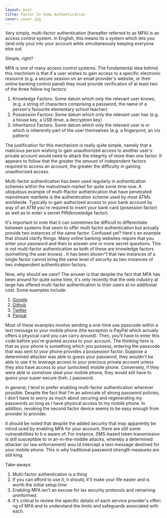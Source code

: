 ```yaml
---
layout: post
title: Factor In Some Authentication 
cover: cover.jpg
---
```


Very simply, multi-factor authentication (hereafter referred to as MFA) is an 
access control system. In English, this means its a system which lets you 
(and only you) into your account while simultaneously keeping everyone else out.

Simple, right?

MFA is one of many access control systems. The fundamental idea behind this 
mechnism is that if a user wishes to gain access to a specific 
electronic resource 
(e.g. a secure session on an email provider's website, or their online banking 
control panel) they must provide verification of at least two of the three 
follow
ing factors:

1. Knowledge Factors: Some datum which only the relevant user knows, (e.g. a string
 of characters comprising a password, the name of a person's favourite 
 elementary school teacher)
2. Possession Factors: Some datum which only the relevant user has 
(e.g. a house key, a USB drive, a decryption key)
3. Inheritance Factors: Some datum which only the relevant user is or which is 
inherently
part of the user themselves (e.g. a fingerprint, an iris pattern)

The justification for this mechanism is really quite simple, namely that a 
malicious
person wishing to gain unauthorized access to another user's private account
would need to attack the integrity of more than one factor. It appears to 
follow
that the greater the amount of independent factors required to access an 
account,
 the greater the difficulty in gaining unauthorized access.

Multi-factor authentication has been used regularly in authentication schemes 
within
 the mainstream market for quite some time now. A ubiquitous example of 
 multi-ffactor authentication that have penetrated mainstream martkets is the 
authentication scheme used by most
ATMs worldwide. Typically to gain authorized access to your bank account by 
way of an ATM you're required to insert your bank card (posession factor)
as well as to enter a 
secret PIN(knowledge factor).

It's important to note that it can sometimes be difficult to differentiate 
between
systems that seem to offer multi factor authentication but actually provide two
instances of the same factor. Confused yet? Here's an example that should 
clarify
things. Many online banking websites require that you enter your password and
then to answer one or more secret questions. This is not multi-factor 
authentication as both of these are knowledge factors (something the user knows)
. It has
 been shown^1 that two instances of a single factor cannot bring the same level
 of security as two instances of two independent authentication factors.

Now, why should we care? The answer is that despite the fact that MFA has been 
around
for quite some time, it's only recently that the web industry at large has
 offered multi-factor authentication to their users at no additional cost. Some 
examples include:

1. [Google](https://www.google.com/url?sa=t&rct=j&q=&esrc=s&source=web&cd=1&cad=rja&uact=8&ved=0CCsQFjAA&url=https%3A%2F%2Fwww.google.com%2Flanding%2F2step%2F&ei=F0jvVOftA8v8sAS1_oKACg&usg=AFQjCNG6jjmfJ4pLtmzI6qJygjqRXzuFhw&bvm=bv.86956481,d.cWc)
2. [Github](https://www.google.com/url?sa=t&rct=j&q=&esrc=s&source=web&cd=1&cad=rja&uact=8&ved=0CB0QFjAA&url=https%3A%2F%2Fhelp.github.com%2Farticles%2Fabout-two-factor-authentication%2F&ei=MUjvVPrHCve_sQSfnYHgAQ&usg=AFQjCNHs9onsPDDjuY0LigUgXfh69A0laQ&bvm=bv.86956481,d.cWc)
3. [Twitter](https://www.google.com/url?sa=t&rct=j&q=&esrc=s&source=web&cd=2&cad=rja&uact=8&ved=0CCQQFjAB&url=https%3A%2F%2Fblog.twitter.com%2F2013%2Fgetting-started-with-login-verification&ei=P0jvVNr2C-nksATNooKIBg&usg=AFQjCNGpyWq4rgFFBHnntYQVTC6l7xKadg&bvm=bv.86956481,d.cWc)
4. [Paypal](https://www.paypal.com/us/cgi-bin?cmd=xpt/Marketing_CommandDriven/securitycenter/PayPalSecurityKey-outside&bn_r=o)

Most of these examples involve sending a one-time use passcode within a text 
message to your mobile phone (the exception is PayPal which actually 
offers a physical card you can carry around). Then, you'll have to enter this 
code before you're
granted access to your account. The thinking here is that as your phone is 
something which you possess, entering the passcode that was sent to your phone
provides a possession factor. Suppose a determined 
attacker
was able to guess your password, they wouldn't be able to use it to leverage
 access to your precious private account unless they also have access to your 
 (unlocked) mobile phone. Conversely, if they were able to somehow steal your 
mobile phone, they would still have to guess your super-secure (heh..) password.

In general, I tend to prefer enabling multi-factor authentication wherever 
possible. Despite the fact that I'm an advocate of strong password policies, 
I don't 
have to worry as much about securing and regenerating my passwords so long as I 
have physical access to my mobile phone. In addition, revoking the second factor
device seems to be easy enough from provider to provider.

It should be noted that despite the added security that may apparently be introd
uced by enabling MFA for your account, there are still some vulnerabilities to b
e aware of. For instance, SMS-based token transmission is still susceptible to m
an-in-the-middle attacks, whereby a determined attacker (or law enforcement) wou
ld intercept a text-message destined for your mobile phone. This is why 
traditional password strength measures are still king.

Take-aways:

1. Multi-factor authentication is a thing
2. If you can afford to use it, it should, it'll make your life easier and is worth
 the initial setup time
3. Enabling MFA isn't an excuse for lax security protocols and remaining uninformed.
4. It's critical to review the specific details of each service provider's offeri
ng of MFA and to understand the limits and safeguards associated with each.
